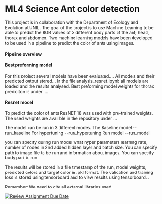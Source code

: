# ML4 Science Ant color detection
This project is in collaboration with the Department of Ecology and Evolution at UNIL. The goal of the project is to use Machine Learning to be able to predict the RGB values of 3 different body parts of the ant; head, thorax and abdomen. Two machine learning models have been developed to be used in a pipeline to predict the color of ants using images.

#### Pipeline overview


#### Best preforming model
For this project several models have been evaluated....
All models and their predicted output stored...
In the file analysis_resnet.ipynb all models are loaded and the results analysed.
Best preforming model weights for thorax prediciton is under ....


#### Resnet model
To predict the color of ants ResNET 18 was used with pre-trained weights. The used weights are availible in the repository under ...

The model can be run in 3 different modes. The Baseline model 
--run_baseline
For hypertuning
--run_hypertuning
Run model
--run_model

you can specify during run model what hyper parameters learning rate, number of nodes in 2nd added hidden layer and batch size. 
You can specify path to image file to be run and information about images. 
You can specify body part to run

The results will be stored in a file timestamp of the run, model weights, predicted colors and target color in .pkl format.
The validation and training loss is stored using tensorboard and to view results using tensorboard...





Remember: We need to cite all external libraries used.


[![Review Assignment Due Date](https://classroom.github.com/assets/deadline-readme-button-22041afd0340ce965d47ae6ef1cefeee28c7c493a6346c4f15d667ab976d596c.svg)](https://classroom.github.com/a/UDdkOEMs)

